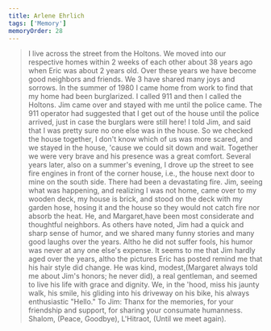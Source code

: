 ```yaml
---
title: Arlene Ehrlich 
tags: ['Memory']
memoryOrder: 28
---
```

> I live across the street from the Holtons. We moved into our respective homes within 2 weeks of each other about 38 years ago when Eric was about 2 years old. Over these years we have become good neighbors and friends. We 3 have shared many joys and sorrows. In the summer of 1980 I came home from work to find that my home had been burglarized. I called 911 and then I called the Holtons. Jim came over and stayed with me until the police came. The 911 operator had suggested that I get out of the house until the police arrived, just in case the burglars were still here! I told Jim, and said that I was pretty sure no one else was in the house. So we checked the house together, I don't know which of us was more scared, and we stayed in the house, 'cause we could sit down and wait. Together we were very brave and his presence was a great comfort. Several years later, also on a summer's evening, I drove up the street to see fire engines in front of the corner house, i.e., the house next door to mine on the south side. There had been a devastating fire. Jim, seeing what was happening, and realizing I was not home, came over to my wooden deck, my house is brick, and stood on the deck with my garden hose, hosing it and the house so they would not catch fire nor absorb the heat. He, and Margaret,have been most considerate and thoughtful neighbors. As others have noted, Jim had a quick and sharp sense of humor, and we shared many funny stories and many good laughs over the years. Altho he did not suffer fools, his humor was never at any one else's expense. It seems to me that Jim hardly aged over the years, altho the pictures Eric has posted remind me that his hair style did change. He was kind, modest,(Margaret always told me about Jim's honors; he never did), a real gentleman, and seemed to live his life with grace and dignity. We, in the 'hood, miss his jaunty walk, his smile, his gliding into his driveway on his bike, his always enthusiastic &quot;Hello.&quot; To Jim: Thanx for the memories, for your friendship and support, for sharing your consumate humanness. Shalom, (Peace, Goodbye), L'Hitraot, (Until we meet again).